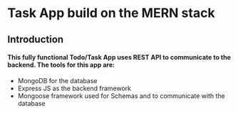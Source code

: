 # Task App build on the MERN stack

## Introduction
#### This fully functional Todo/Task App uses REST API to communicate to the backend. The tools for this app are:
<ul>
  <li>MongoDB for the database</li>
  <li>Express JS as the backend framework</li>
  <li>Mongoose framework used for Schemas and to communicate with the database</li>
</ul>
